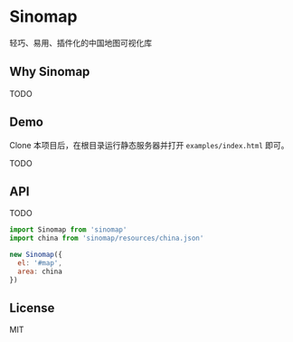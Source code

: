 # Sinomap
轻巧、易用、插件化的中国地图可视化库


## Why Sinomap
TODO


## Demo
Clone 本项目后，在根目录运行静态服务器并打开 `examples/index.html` 即可。

TODO


## API
TODO

``` js
import Sinomap from 'sinomap'
import china from 'sinomap/resources/china.json'

new Sinomap({
  el: '#map',
  area: china
})
```


## License
MIT

